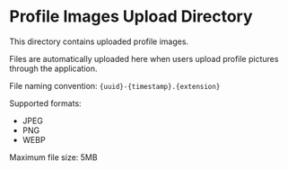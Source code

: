 # Profile Images Upload Directory

This directory contains uploaded profile images.

Files are automatically uploaded here when users upload profile pictures through the application.

File naming convention: `{uuid}-{timestamp}.{extension}`

Supported formats:
- JPEG
- PNG  
- WEBP

Maximum file size: 5MB
